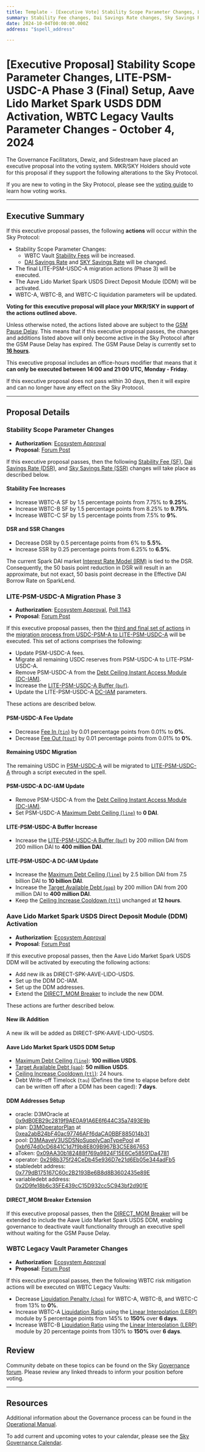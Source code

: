 ```yaml
---
title: Template - [Executive Vote] Stability Scope Parameter Changes, LITE-PSM-USDC-A Phase 3 (Final) Setup, Aave Lido Market Spark USDS DDM Activation, WBTC Legacy Vaults Parameter Changes - October 4, 2024
summary: Stability Fee changes, Dai Savings Rate changes, Sky Savings Rate changes, final LITE-PSM-USDC-A migration actions, Aave Lido Market Spark USDS DDM activation, WBTC legacy vaults liquidation parameter changes.
date: 2024-10-04T00:00:00.000Z
address: "$spell_address"

---
```

# [Executive Proposal] Stability Scope Parameter Changes, LITE-PSM-USDC-A Phase 3 (Final) Setup, Aave Lido Market Spark USDS DDM Activation, WBTC Legacy Vaults Parameter Changes - October 4, 2024

The Governance Facilitators, Dewiz, and Sidestream have placed an executive proposal into the voting system. MKR/SKY Holders should vote for this proposal if they support the following alterations to the Sky Protocol.

If you are new to voting in the Sky Protocol, please see the [voting guide](https://manual.makerdao.com/governance/voting-in-makerdao/on-chain-governance) to learn how voting works.

---

## Executive Summary

If this executive proposal passes, the following **actions** will occur within the Sky Protocol:

- Stability Scope Parameter Changes:
  - WBTC Vault [Stability Fees](https://sky-atlas.powerhouse.io/#A.3.8.1.1.2.3_Stability_Fee-67e40a3b-f1c2-4dc6-b502-2affeab0b232|57eaf45219bea3b430c2) will be increased.
  - [DAI Savings Rate](https://sky-atlas.powerhouse.io/#A.3.2.2.2_Dai_Savings_Rate-8e289e71-7ec5-4ce5-8d4d-41aab7a50f53|57eab733e951) and [SKY Savings Rate](https://sky-atlas.powerhouse.io/#A.3.2.2.3_Sky_Savings_Rate-73d91126-21c9-4e8a-bedf-8a51a432bb59|57eab733e951) will be changed.
- The final LITE-PSM-USDC-A migration actions (Phase 3) will be executed.
- The Aave Lido Market Spark USDS Direct Deposit Module (DDM) will be activated.
- WBTC-A, WBTC-B, and WBTC-C liquidation parameters will be updated.

**Voting for this executive proposal will place your MKR/SKY in support of the actions outlined above.**

Unless otherwise noted, the actions listed above are subject to the [GSM Pause Delay](https://sky-atlas.powerhouse.io/#A.1.8.2.1_Pause_Delay-a98b8227-95f6-4711-9d8d-f52cbc6ad2d0|0db30758e055). This means that if this executive proposal passes, the changes and additions listed above will only become active in the Sky Protocol after the GSM Pause Delay has expired. The GSM Pause Delay is currently set to [**16 hours**](https://sky-atlas.powerhouse.io/#A.1.8.2.1.2_Pause_Delay_Current_Value-09d2514b-3169-4755-a654-2c774456980d|0db30758e055d2d0).

This executive proposal includes an office-hours modifier that means that it **can only be executed between 14:00 and 21:00 UTC, Monday - Friday**.

If this executive proposal does not pass within 30 days, then it will expire and can no longer have any effect on the Sky Protocol.

---

## Proposal Details

### Stability Scope Parameter Changes

- **Authorization**: [Ecosystem Approval](http://forum.sky.money/t/stability-scope-parameter-changes-16-sfs-ssr-dsr-spark-effective-dai-borrow-rate-changes/25257/2)
- **Proposal**: [Forum Post](https://forum.sky.money/t/stability-scope-parameter-changes-16-sfs-ssr-dsr-spark-effective-dai-borrow-rate-changes/25257)

If this executive proposal passes, then the following [Stability Fee (SF)](https://sky-atlas.powerhouse.io/#A.3.8.1.1.2.3_Stability_Fee-67e40a3b-f1c2-4dc6-b502-2affeab0b232%7C57eaf45219bea3b430c2), [Dai Savings Rate (DSR)](https://sky-atlas.powerhouse.io/#A.3.2.2.2_Dai_Savings_Rate-8e289e71-7ec5-4ce5-8d4d-41aab7a50f53|57eab733e951), and [Sky Savings Rate (SSR)](https://sky-atlas.powerhouse.io/#A.3.2.2.3_Sky_Savings_Rate-73d91126-21c9-4e8a-bedf-8a51a432bb59|57eab733e951) changes will take place as described below.

#### Stability Fee Increases

- Increase WBTC-A SF by 1.5 percentage points from 7.75% to **9.25%**.
- Increase WBTC-B SF by 1.5 percentage points from 8.25% to **9.75%**.
- Increase WBTC-C SF by 1.5 percentage points from 7.5% to **9%**.

#### DSR and SSR Changes

- Decrease DSR by 0.5 percentage points from 6% to **5.5%**.
- Increase SSR by 0.25 percentage points from 6.25% to **6.5%**.

The current Spark DAI market [Interest Rate Model (IRM)](https://sky-atlas.powerhouse.io/#A.3.8.1.5.1.3_Interest_Rate_Model_Definition-83e3f4f2-5e8e-4383-95e5-3af1bfb19210|57eaf45219be608847d6) is tied to the DSR. Consequently, the 50 basis point reduction in DSR will result in an approximate, but not exact, 50 basis point decrease in the Effective DAI Borrow Rate on SparkLend.

### LITE-PSM-USDC-A Migration Phase 3

- **Authorization**: [Ecosystem Approval](https://forum.makerdao.com/t/lite-psm-usdc-a-phase-3-final-migration-proposed-parameters/25183/2), [Poll 1143](https://vote.makerdao.com/polling/QmRjrFYG)
- **Proposal**: [Forum Post](https://forum.sky.money/t/lite-psm-usdc-a-phase-3-final-migration-proposed-parameters/25183)

If this executive proposal passes, then the [third and final set of actions](https://forum.sky.money/t/lite-psm-usdc-a-phase-3-final-migration-proposed-parameters/25183) in the [migration process from USDC-PSM-A to LITE-PSM-USDC-A](https://forum.sky.money/t/litepsm-lite-psm-usdc-a-introduction-and-overview/24512) will be executed. This set of actions comprises the following:

- Update PSM-USDC-A fees.
- Migrate all remaining USDC reserves from PSM-USDC-A to LITE-PSM-USDC-A.
- Remove PSM-USDC-A from the [Debt Ceiling Instant Access Module (DC-IAM)](https://sky-atlas.powerhouse.io/#A.3.8.1.1.2.4_Debt_Ceiling_Instant_Access_Module_(DC_IAM)-071d42e3-8a21-4401-852e-0b52c49768bb|57eaf45219bea3b430c2).
- Increase the [LITE-PSM-USDC-A Buffer (`buf`)](https://sky-atlas.powerhouse.io/#A.3.4.1.5.1.1.6_Buffer_Definition-cf8e3d20-fffa-4b6a-9bf2-169d493c3638|57ea599773d45150b2632df9).
- Update the LITE-PSM-USDC-A [DC-IAM](https://sky-atlas.powerhouse.io/#A.3.8.1.1.2.4_Debt_Ceiling_Instant_Access_Module_(DC_IAM)-071d42e3-8a21-4401-852e-0b52c49768bb|57eaf45219bea3b430c2) parameters.

These actions are described below.

#### PSM-USDC-A Fee Update

- Decrease [Fee In (`tin`)](https://manual.makerdao.com/module-index/module-psm#fee-in-tin) by 0.01 percentage points from 0.01% to **0%**.
- Decrease [Fee Out (`tout`)](https://manual.makerdao.com/module-index/module-psm#fee-out-tout) by 0.01 percentage points from 0.01% to **0%**.

#### Remaining USDC Migration

The remaining USDC in [PSM-USDC-A](https://makerburn.com/#/collateral/PSM-USDC-A) will be migrated to [LITE-PSM-USDC-A](https://makerburn.com/#/collateral/LITE-PSM-USDC-A) through a script executed in the spell.

#### PSM-USDC-A DC-IAM Update

- Remove PSM-USDC-A from the [Debt Ceiling Instant Access Module (DC-IAM)](https://sky-atlas.powerhouse.io/#A.3.8.1.1.2.4_Debt_Ceiling_Instant_Access_Module_(DC_IAM)-071d42e3-8a21-4401-852e-0b52c49768bb|57eaf45219bea3b430c2).
- Set PSM-USDC-A [Maximum Debt Ceiling (`line`)](https://sky-atlas.powerhouse.io/#A.3.8.1.1.2.4.1_Maximum_Debt_Ceiling_(line)-6f1a913d-9436-4b70-816b-e317672737d6|57eaf45219bea3b430c268bb) to **0 DAI**.

#### LITE-PSM-USDC-A Buffer Increase

- Increase the [LITE-PSM-USDC-A Buffer (`buf`)](https://sky-atlas.powerhouse.io/#A.3.4.1.5.1.1.6_Buffer_Definition-cf8e3d20-fffa-4b6a-9bf2-169d493c3638|57ea599773d45150b2632df9) by 200 million DAI from 200 million DAI to **400 million DAI**.

#### LITE-PSM-USDC-A DC-IAM Update

- Increase the [Maximum Debt Ceiling (`line`)](https://sky-atlas.powerhouse.io/#A.3.4.1.5.1.1.3_Maximum_Debt_Ceiling_Definition-e4a0d8f1-4a01-46a7-b693-a94e7f4afc1a|57ea599773d45150b2632df9) by 2.5 billion DAI from 7.5 billion DAI to **10 billion DAI**.
- Increase the [Target Available Debt (`gap`)](https://sky-atlas.powerhouse.io/#A.3.4.1.5.1.1.4_Target_Available_Debt_Definition-b876ecf4-a901-4721-9c4b-9f2fc21f954c|57ea599773d45150b2632df9) by 200 million DAI from 200 million DAI to **400 million DAI**.
- Keep the [Ceiling Increase Cooldown (`ttl`)](https://sky-atlas.powerhouse.io/#A.3.4.1.5.1.1.5_Ceiling_Increase_Cooldown_Definition-3d5980c5-7036-4b68-93e0-a48551fe09ed|57ea599773d45150b2632df9) unchanged at **12 hours**.

### Aave Lido Market Spark USDS Direct Deposit Module (DDM) Activation

- **Authorization**: [Ecosystem Approval](https://forum.makerdao.com/t/risk-assessment-and-parameter-recommendations-spark-ddm-to-aave-lido-market/25175/2)
- **Proposal**: [Forum Post](https://forum.makerdao.com/t/risk-assessment-and-parameter-recommendations-spark-ddm-to-aave-lido-market/25175)

If this executive proposal passes, then the Aave Lido Market Spark USDS DDM will be activated by executing the following actions:

- Add new ilk as DIRECT-SPK-AAVE-LIDO-USDS.
- Set up the DDM DC-IAM.
- Set up the DDM addresses.
- Extend the [DIRECT_MOM Breaker](https://sky-atlas.powerhouse.io/#A.1.8.2.2.5_Direct_Deposit_Breaker_Exception-c240d4fa-ab20-4787-8dbf-7c94c8e78347%7C0db30758e055352c) to include the new DDM.

These actions are further described below.

#### New ilk Addition

A new ilk will be added as DIRECT-SPK-AAVE-LIDO-USDS.

#### Aave Lido Market Spark USDS DDM Setup

- [Maximum Debt Ceiling (`line`)](https://sky-atlas.powerhouse.io/#A.3.4.1.5.1.1.3_Maximum_Debt_Ceiling_Definition-e4a0d8f1-4a01-46a7-b693-a94e7f4afc1a|57ea599773d45150b2632df9): **100 million USDS**.
- [Target Available Debt (`gap`)](https://sky-atlas.powerhouse.io/#A.3.4.1.5.1.1.4_Target_Available_Debt_Definition-b876ecf4-a901-4721-9c4b-9f2fc21f954c|57ea599773d45150b2632df9): **50 million USDS**.
- [Ceiling Increase Cooldown (`ttl`)](https://sky-atlas.powerhouse.io/#A.3.4.1.5.1.1.5_Ceiling_Increase_Cooldown_Definition-3d5980c5-7036-4b68-93e0-a48551fe09ed|57ea599773d45150b2632df9): 24 hours.
- Debt Write-off Timelock (`tau`) (Defines the time to elapse before debt can be written off after a DDM has been caged): **7 days**.

#### DDM Addresses Setup

- oracle: D3MOracle at [0x9dB0EB29c2819f9AE0A91A6E6f644C35a7493E9b](https://etherscan.io/address/0x9dB0EB29c2819f9AE0A91A6E6f644C35a7493E9b)
- plan: [D3MOperatorPlan](https://github.com/makerdao/dss-direct-deposit/blob/master/src/plans/D3MOperatorPlan.sol) at [0xea2abB24bF40ac97746AFf6daCA0BBF885014b31](https://etherscan.io/address/0xea2abB24bF40ac97746AFf6daCA0BBF885014b31)
- pool: [D3MAaveV3USDSNoSupplyCapTypePool](https://github.com/makerdao/dss-direct-deposit/blob/master/src/pools/D3MAaveV3USDSNoSupplyCapTypePool.sol) at [0xbf674d0cD6841C1d7f9b8E809B967B3C5E867653](https://etherscan.io/address/0xbf674d0cD6841C1d7f9b8E809B967B3C5E867653)
- aToken: [0x09AA30b182488f769a9824F15E6Ce58591Da4781](https://etherscan.io/address/0x09aa30b182488f769a9824f15e6ce58591da4781)
- operator: [0x298b375f24CeDb45e936D7e21d6Eb05e344adFb5](https://etherscan.io/address/0x298b375f24cedb45e936d7e21d6eb05e344adfb5)
- stabledebt address: [0x779dB175167C60c2B2193Be6B8d8B3602435e89E](https://etherscan.io/address/0x779db175167c60c2b2193be6b8d8b3602435e89e)
- variabledebt address: [0x2D9fe18b6c35FE439cC15D932cc5C943bf2d901E](https://etherscan.io/address/0x2d9fe18b6c35fe439cc15d932cc5c943bf2d901e)

#### DIRECT_MOM Breaker Extension

If this executive proposal passes, then the [DIRECT_MOM Breaker](https://sky-atlas.powerhouse.io/#A.1.8.2.2.5_Direct_Deposit_Breaker_Exception-c240d4fa-ab20-4787-8dbf-7c94c8e78347%7C0db30758e055352c) will be extended to include the Aave Lido Market Spark USDS DDM, enabling governance to deactivate vault functionality through an executive spell without waiting for the GSM Pause Delay.

### WBTC Legacy Vault Parameter Changes

- **Authorization**: [Ecosystem Approval](https://forum.sky.money/t/wbtc-changes-and-risk-mitigation-10-august-2024/24844/52)
- **Proposal**: [Forum Post](https://forum.sky.money/t/wbtc-changes-and-risk-mitigation-10-august-2024/24844/48)

If this executive proposal passes, then the following WBTC risk mitigation actions will be executed on WBTC Legacy Vaults:

- Decrease [Liquidation Penalty (`chop`)](https://sky-atlas.powerhouse.io/#A.3.8.1.1.2.5.7_Liquidation_Penalty_(chop)-5295aa1f-3944-4fde-aaec-d999244b57e9|57eaf45219bea3b430c2a59a) for WBTC-A, WBTC-B, and WBTC-C from 13% to **0%**.
- Increase WBTC-A [Liquidation Ratio](https://manual.makerdao.com/parameter-index/vault-risk/param-liquidation-ratio) using the [Linear Interpolation (LERP)](https://manual.makerdao.com/module-index/module-lerp) module by 5 percentage points from 145% to **150%** over **6 days**.
- Increase WBTC-B [Liquidation Ratio](https://manual.makerdao.com/parameter-index/vault-risk/param-liquidation-ratio) using the [Linear Interpolation (LERP)](https://manual.makerdao.com/module-index/module-lerp) module by 20 percentage points from 130% to **150%** over **6 days**.

## Review

Community debate on these topics can be found on the Sky [Governance forum](https://forum.sky.money/). Please review any linked threads to inform your position before voting.

---

## Resources

Additional information about the Governance process can be found in the [Operational Manual](https://manual.makerdao.com).

To add current and upcoming votes to your calendar, please see the [Sky Governance Calendar](https://manual.makerdao.com/makerdao/calendars/governance-calendar).
